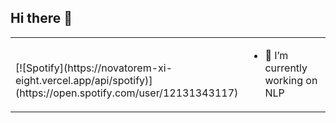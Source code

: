 ## Hi there 👋


<table width="100%"> 
  <tr>
  <td width="50%">
&nbsp; <br> [![Spotify](https://novatorem-xi-eight.vercel.app/api/spotify)](https://open.spotify.com/user/12131343117)
  </td>
   
  <td width="50%">  
 
<!-- feed start -->
- 🔭 I’m currently working on NLP 
<!-- feed end -->

  </td>
</table>

<!--
**rickiwasho/rickiwasho** is a ✨ _special_ ✨ repository because its `README.md` (this file) appears on your GitHub profile.

Here are some ideas to get you started:

- 🔭 I’m currently working on ...
- 🌱 I’m currently learning ...
- 👯 I’m looking to collaborate on ...
- 🤔 I’m looking for help with ...
- 💬 Ask me about ...
- 📫 How to reach me: ...
- 😄 Pronouns: ...
- ⚡ Fun fact: ...
-->
